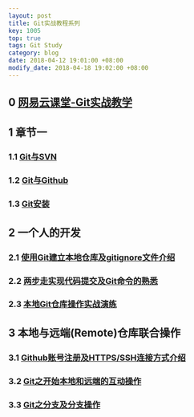 ```yaml
---
layout: post
title: Git实战教程系列
key: 1005
top: true
tags: Git Study
category: blog
date: 2018-04-12 19:01:00 +08:00
modify_date: 2018-04-18 19:02:00 +08:00
---
```


## 0 [网易云课堂-Git实战教学](https://study.163.com/course/introduction/1005214008.htm)

## 1 章节一

### 1.1 [Git与SVN](https://yicm.github.io/blog/2018/04/09/Git-SVN.html)

### 1.2 [Git与Github](https://yicm.github.io/blog/2018/04/10/Git-Github.html)

### 1.3 [Git安装](https://yicm.github.io/blog/2018/04/11/Git-Install.html)

## 2 一个人的开发

### 2.1 [使用Git建立本地仓库及gitignore文件介绍](https://yicm.github.io/blog/2018/04/18/Create-a-Local-Project-with-Git.html)

### 2.2 [两步走实现代码提交及Git命令的熟悉](https://yicm.github.io/blog/2018/04/18/Git-commit-and-Skillful-Git-Commands.html)

### 2.3 [本地Git仓库操作实战演练](https://yicm.github.io/blog/2018/04/19/Local-Git-Repository-Operations-Combat-Exercise.html)

## 3 本地与远端(Remote)仓库联合操作

### 3.1 [Github账号注册及HTTPS/SSH连接方式介绍](https://yicm.github.io/blog/2018/04/17/Github-Rigister.html)

### 3.2 [Git之开始本地和远端的互动操作](https://yicm.github.io/blog/2018/04/20/Start-Local-and-Remote-Interactions-with-Git.html)

### 3.3 [Git之分支及分支操作](https://yicm.github.io/blog/2018/04/20/Branch-and-Branch-Operations-of-Git.html)